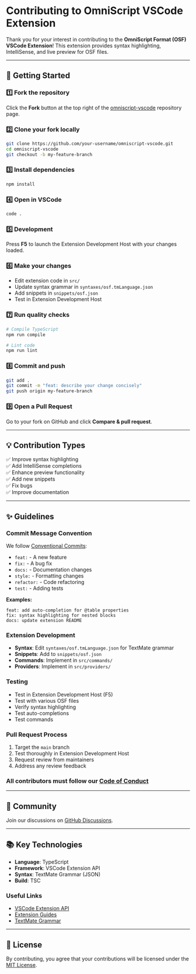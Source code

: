 # Contributing to OmniScript VSCode Extension

Thank you for your interest in contributing to the **OmniScript Format (OSF) VSCode Extension**! This extension provides syntax highlighting, IntelliSense, and live preview for OSF files.

---

## 🚀 Getting Started

### 1️⃣ Fork the repository

Click the **Fork** button at the top right of the [omniscript-vscode](https://github.com/OmniScriptOSF/omniscript-vscode) repository page.

### 2️⃣ Clone your fork locally

```bash
git clone https://github.com/your-username/omniscript-vscode.git
cd omniscript-vscode
git checkout -b my-feature-branch
```

### 3️⃣ Install dependencies

```bash
npm install
```

### 4️⃣ Open in VSCode

```bash
code .
```

### 5️⃣ Development

Press **F5** to launch the Extension Development Host with your changes loaded.

### 6️⃣ Make your changes

- Edit extension code in `src/`
- Update syntax grammar in `syntaxes/osf.tmLanguage.json`
- Add snippets in `snippets/osf.json`
- Test in Extension Development Host

### 7️⃣ Run quality checks

```bash
# Compile TypeScript
npm run compile

# Lint code
npm run lint
```

### 8️⃣ Commit and push

```bash
git add .
git commit -m "feat: describe your change concisely"
git push origin my-feature-branch
```

### 9️⃣ Open a Pull Request

Go to your fork on GitHub and click **Compare & pull request**.

---

## 💡 Contribution Types

✅ Improve syntax highlighting  
✅ Add IntelliSense completions  
✅ Enhance preview functionality  
✅ Add new snippets  
✅ Fix bugs  
✅ Improve documentation  

---

## ✨ Guidelines

### Commit Message Convention

We follow [Conventional Commits](https://www.conventionalcommits.org/):

- `feat:` - A new feature
- `fix:` - A bug fix
- `docs:` - Documentation changes
- `style:` - Formatting changes
- `refactor:` - Code refactoring
- `test:` - Adding tests

**Examples:**
```
feat: add auto-completion for @table properties
fix: syntax highlighting for nested blocks
docs: update extension README
```

### Extension Development

- **Syntax**: Edit `syntaxes/osf.tmLanguage.json` for TextMate grammar
- **Snippets**: Add to `snippets/osf.json`
- **Commands**: Implement in `src/commands/`
- **Providers**: Implement in `src/providers/`

### Testing

- Test in Extension Development Host (F5)
- Test with various OSF files
- Verify syntax highlighting
- Test auto-completions
- Test commands

### Pull Request Process

1. Target the `main` branch
2. Test thoroughly in Extension Development Host
3. Request review from maintainers
4. Address any review feedback

### All contributors must follow our [Code of Conduct](CODE_OF_CONDUCT.md)

---

## 🤝 Community

Join our discussions on [GitHub Discussions](https://github.com/OmniScriptOSF/omniscript-core/discussions).

---

## 📚 Key Technologies

- **Language**: TypeScript
- **Framework**: VSCode Extension API
- **Syntax**: TextMate Grammar (JSON)
- **Build**: TSC

### Useful Links

- [VSCode Extension API](https://code.visualstudio.com/api)
- [Extension Guides](https://code.visualstudio.com/api/extension-guides/overview)
- [TextMate Grammar](https://macromates.com/manual/en/language_grammars)

---

## 📄 License

By contributing, you agree that your contributions will be licensed under the [MIT License](LICENSE).
